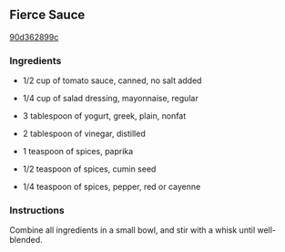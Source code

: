## Fierce Sauce

[90d362899c](http://www.myrecipes.com/recipe/fierce-sauce)

### Ingredients

 - 1/2 cup of tomato sauce, canned, no salt added

 - 1/4 cup of salad dressing, mayonnaise, regular

 - 3 tablespoon of yogurt, greek, plain, nonfat

 - 2 tablespoon of vinegar, distilled

 - 1 teaspoon of spices, paprika

 - 1/2 teaspoon of spices, cumin seed

 - 1/4 teaspoon of spices, pepper, red or cayenne

### Instructions

Combine all ingredients in a small bowl, and stir with a whisk until well-blended.